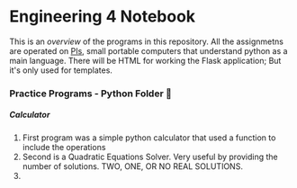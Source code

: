 # Engineering 4 Notebook
This is an *overview* of the programs in this repository. All the assignmetns are operated on [PIs](https://en.wikipedia.org/wiki/Raspberry_Pi), small portable computers that understand python as a main language. There will be HTML for working the Flask application; But it's only used for templates. 
### Practice Programs - Python Folder :file_folder:
##### Calculator
1. First program was a simple python calculator that used a function to include the operations
2. Second is a Quadratic Equations Solver. Very useful by providing the number of solutions. TWO, ONE, OR NO REAL SOLUTIONS.
3. 
